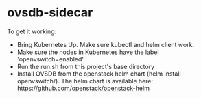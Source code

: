# ovsdb-sidecar
To get it working:
- Bring Kubernetes Up. Make sure kubectl and helm client work.
- Make sure the nodes in Kubernetes have the label 'openvswitch=enabled'
- Run the run.sh from this project's base directory
- Install OVSDB from the openstack helm chart (helm install openvswitch/). The helm chart is available here: https://github.com/openstack/openstack-helm
